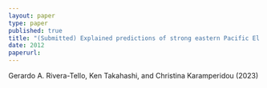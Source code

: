 ```yaml
---
layout: paper
type: paper
published: true
title: "(Submitted) Explained predictions of strong eastern Pacific El Niño events using deep learning"
date: 2012
paperurl: 
---
```

Gerardo A. Rivera-Tello, Ken Takahashi, and Christina Karamperidou (2023)